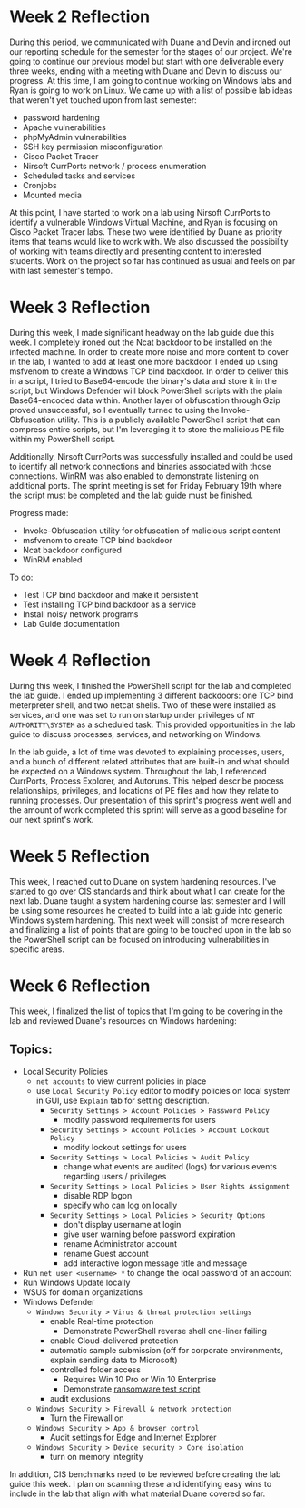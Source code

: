 # Week 2 Reflection

During this period, we communicated with Duane and Devin and ironed out our reporting schedule for the semester for the stages of our project. We're going to continue our previous model but start with one deliverable every three weeks, ending with a meeting with Duane and Devin to discuss our progress. At this time, I am going to continue working on Windows labs and Ryan is going to work on Linux. We came up with a list of possible lab ideas that weren't yet touched upon from last semester:

* password hardening
* Apache vulnerabilities
* phpMyAdmin vulnerabilities
* SSH key permission misconfiguration
* Cisco Packet Tracer
* Nirsoft CurrPorts network / process enumeration
* Scheduled tasks and services
* Cronjobs
* Mounted media

At this point, I have started to work on a lab using Nirsoft CurrPorts to identify a vulnerable Windows Virtual Machine, and Ryan is focusing on Cisco Packet Tracer labs. These two were identified by Duane as priority items that teams would like to work with. We also discussed the possibility of working with teams directly and presenting content to interested students. Work on the project so far has continued as usual and feels on par with last semester's tempo.

# Week 3 Reflection

During this week, I made significant headway on the lab guide due this week. I completely ironed out the Ncat backdoor to be installed on the infected machine. In order to create more noise and more content to cover in the lab, I wanted to add at least one more backdoor. I ended up using msfvenom to create a Windows TCP bind backdoor. In order to deliver this in a script, I tried to Base64-encode the binary's data and store it in the script, but Windows Defender will block PowerShell scripts with the plain Base64-encoded data within. Another layer of obfuscation through Gzip proved unsuccessful, so I eventually turned to using the Invoke-Obfuscation utility. This is a publicly available PowerShell script that can compress entire scripts, but I'm leveraging it to store the malicious PE file within my PowerShell script. 

Additionally, Nirsoft CurrPorts was successfully installed and could be used to identify all network connections and binaries associated with those connections. WinRM was also enabled to demonstrate listening on additional ports. The sprint meeting is set for Friday February 19th where the script must be completed and the lab guide must be finished.

Progress made:
* Invoke-Obfuscation utility for obfuscation of malicious script content
* msfvenom to create TCP bind backdoor
* Ncat backdoor configured
* WinRM enabled

To do:
* Test TCP bind backdoor and make it persistent
* Test installing TCP bind backdoor as a service
* Install noisy network programs
* Lab Guide documentation

# Week 4 Reflection

During this week, I finished the PowerShell script for the lab and completed the lab guide. I ended up implementing 3 different backdoors: one TCP bind meterpreter shell, and two netcat shells. Two of these were installed as services, and one was set to run on startup under privileges of `NT AUTHORITY\SYSTEM` as a scheduled task. This provided opportunities in the lab guide to discuss processes, services, and networking on Windows. 

In the lab guide, a lot of time was devoted to explaining processes, users, and a bunch of different related attributes that are built-in and what should be expected on a Windows system. Throughout the lab, I referenced CurrPorts, Process Explorer, and Autoruns. This helped describe process relationships, privileges, and locations of PE files and how they relate to running processes. Our presentation of this sprint's progress went well and the amount of work completed this sprint will serve as a good baseline for our next sprint's work.

# Week 5 Reflection

This week, I reached out to Duane on system hardening resources. I've started to go over CIS standards and think about what I can create for the next lab. Duane taught a system hardening course last semester and I will be using some resources he created to build into a lab guide into generic Windows system hardening. This next week will consist of more research and finalizing a list of points that are going to be touched upon in the lab so the PowerShell script can be focused on introducing vulnerabilities in specific areas.

# Week 6 Reflection

This week, I finalized the list of topics that I'm going to be covering in the lab and reviewed Duane's resources on Windows hardening:

## Topics:

* Local Security Policies
    * `net accounts` to view current policies in place
    * use `Local Security Policy` editor to modify policies on local system in GUI, use `Explain` tab for setting description.
        * `Security Settings > Account Policies > Password Policy`
            * modify password requirements for users
        * `Security Settings > Account Policies > Account Lockout Policy`
            * modify lockout settings for users
        * `Security Settings > Local Policies > Audit Policy`
            * change what events are audited (logs) for various events regarding users / privileges
        * `Security Settings > Local Policies > User Rights Assignment`
            * disable RDP logon
            * specify who can log on locally
        * `Security Settings > Local Policies > Security Options`
            * don't display username at login
            * give user warning before password expiration
            * rename Administrator account
            * rename Guest account
            * add interactive logon message title and message
* Run `net user <username> *` to change the local password of an account
* Run Windows Update locally
* WSUS for domain organizations
* Windows Defender
    * `Windows Security > Virus & threat protection settings`
        * enable Real-time protection
            * Demonstrate PowerShell reverse shell one-liner failing
        * enable Cloud-delivered protection
        * automatic sample submission (off for corporate environments, explain sending data to Microsoft)
        * controlled folder access
            * Requires Win 10 Pro or Win 10 Enterprise
            * Demonstrate [ransomware test script](https://thomasrayner.ca/using-powershell-to-simulate-a-ransomware-attack/)
        * audit exclusions
    * `Windows Security > Firewall & network protection`
        * Turn the Firewall on
    * `Windows Security > App & browser control`
        * Audit settings for Edge and Internet Explorer
    * `Windows Security > Device security > Core isolation`
        * turn on memory integrity

In addition, CIS benchmarks need to be reviewed before creating the lab guide this week. I plan on scanning these and identifying easy wins to include in the lab that align with what material Duane covered so far.